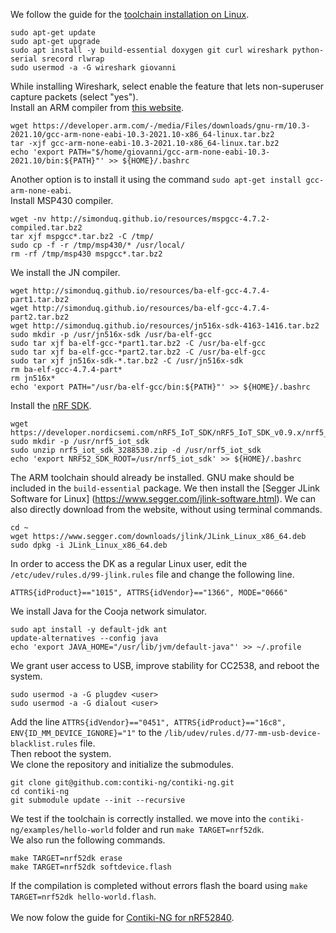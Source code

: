 We follow the guide for the [toolchain installation on Linux](https://github.com/contiki-ng/contiki-ng/wiki/Toolchain-installation-on-Linux).
```
sudo apt-get update
sudo apt-get upgrade
sudo apt install -y build-essential doxygen git curl wireshark python-serial srecord rlwrap
sudo usermod -a -G wireshark giovanni

```
While installing Wireshark, select enable the feature that lets non-superuser capture packets (select "yes").\
Install an ARM compiler from [this website](https://developer.arm.com/tools-and-software/open-source-software/developer-tools/gnu-toolchain/gnu-rm/downloads).

```
wget https://developer.arm.com/-/media/Files/downloads/gnu-rm/10.3-2021.10/gcc-arm-none-eabi-10.3-2021.10-x86_64-linux.tar.bz2
tar -xjf gcc-arm-none-eabi-10.3-2021.10-x86_64-linux.tar.bz2 
echo 'export PATH="$/home/giovanni/gcc-arm-none-eabi-10.3-2021.10/bin:${PATH}"' >> ${HOME}/.bashrc

```
Another option is to install it using the command `sudo apt-get install gcc-arm-none-eabi`.\
Install MSP430 compiler.
```
wget -nv http://simonduq.github.io/resources/mspgcc-4.7.2-compiled.tar.bz2
tar xjf mspgcc*.tar.bz2 -C /tmp/ 
sudo cp -f -r /tmp/msp430/* /usr/local/
rm -rf /tmp/msp430 mspgcc*.tar.bz2
```
We install the JN compiler.
```
wget http://simonduq.github.io/resources/ba-elf-gcc-4.7.4-part1.tar.bz2
wget http://simonduq.github.io/resources/ba-elf-gcc-4.7.4-part2.tar.bz2
wget http://simonduq.github.io/resources/jn516x-sdk-4163-1416.tar.bz2
sudo mkdir -p /usr/jn516x-sdk /usr/ba-elf-gcc
sudo tar xjf ba-elf-gcc-*part1.tar.bz2 -C /usr/ba-elf-gcc
sudo tar xjf ba-elf-gcc-*part2.tar.bz2 -C /usr/ba-elf-gcc
sudo tar xjf jn516x-sdk-*.tar.bz2 -C /usr/jn516x-sdk
rm ba-elf-gcc-4.7.4-part*
rm jn516x*
echo 'export PATH="/usr/ba-elf-gcc/bin:${PATH}"' >> ${HOME}/.bashrc
```
Install the [nRF SDK](https://github.com/contiki-ng/contiki-ng/wiki/Platform-nrf52dk). 
```
wget https://developer.nordicsemi.com/nRF5_IoT_SDK/nRF5_IoT_SDK_v0.9.x/nrf5_iot_sdk_3288530.zip
sudo mkdir -p /usr/nrf5_iot_sdk
sudo unzip nrf5_iot_sdk_3288530.zip -d /usr/nrf5_iot_sdk
echo 'export NRF52_SDK_ROOT=/usr/nrf5_iot_sdk' >> ${HOME}/.bashrc
```
The ARM toolchain should already be installed. GNU make should be included in the `build-essential` package. We then install the [Segger JLink Software for Linux] (https://www.segger.com/jlink-software.html). We can also directly download from the website, without using terminal commands. 

```
cd ~
wget https://www.segger.com/downloads/jlink/JLink_Linux_x86_64.deb
sudo dpkg -i JLink_Linux_x86_64.deb
```
In order to access the DK as a regular Linux user, edit the `/etc/udev/rules.d/99-jlink.rules` file and change the following line.
```
ATTRS{idProduct}=="1015", ATTRS{idVendor}=="1366", MODE="0666"
```
We install Java for the Cooja network simulator.
```
sudo apt install -y default-jdk ant
update-alternatives --config java
echo 'export JAVA_HOME="/usr/lib/jvm/default-java"' >> ~/.profile
```
We grant user access to USB, improve stability for CC2538, and reboot the system.
```
sudo usermod -a -G plugdev <user>
sudo usermod -a -G dialout <user>
```
Add the line `ATTRS{idVendor}=="0451", ATTRS{idProduct}=="16c8", ENV{ID_MM_DEVICE_IGNORE}="1"` to the `/lib/udev/rules.d/77-mm-usb-device-blacklist.rules` file.\
Then reboot the system.\
We clone the repository and initialize the submodules.
```
git clone git@github.com:contiki-ng/contiki-ng.git
cd contiki-ng
git submodule update --init --recursive
```
We test if the toolchain is correctly installed. we move into the `contiki-ng/examples/hello-world` folder and run `make TARGET=nrf52dk`.\
We also run the following commands.
```
make TARGET=nrf52dk erase
make TARGET=nrf52dk softdevice.flash
```
If the compilation is completed without errors flash the board using `make TARGET=nrf52dk hello-world.flash`.\
\
We now folow the guide for [Contiki-NG for nRF52840](https://github.com/contiki-ng/contiki-ng/wiki/Platform-nrf52840).





